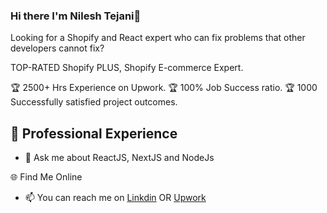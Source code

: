 ### Hi there I'm Nilesh Tejani👋

Looking for a Shopify and React expert who can fix problems that other developers cannot fix?

TOP-RATED Shopify PLUS, Shopify E-commerce Expert.

🏆 2500+ Hrs Experience on Upwork.
🏆 100% Job Success ratio.
🏆 1000 Successfully satisfied project outcomes.

## 💼 Professional Experience

- 💬 Ask me about ReactJS, NextJS and NodeJs

🌐 Find Me Online

- 📫 You can reach me on <a href="https://www.linkedin.com/in/nilesh-tejani/" target="_blank">Linkdin</a> OR <a href="https://www.upwork.com/freelancers/~01f7c2b0b17e9c9b8d" target="_blank">Upwork</a>
